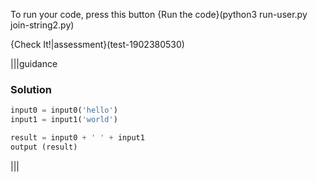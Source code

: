 To run your code, press this button {Run the code}(python3 run-user.py join-string2.py)

{Check It!|assessment}(test-1902380530)

|||guidance
### Solution
```python
input0 = input0('hello')
input1 = input1('world')

result = input0 + ' ' + input1
output (result)
```
|||
